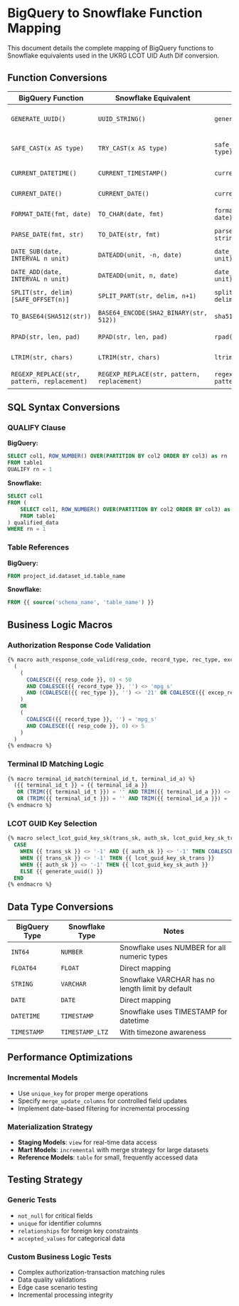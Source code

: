# BigQuery to Snowflake Function Mapping

This document details the complete mapping of BigQuery functions to Snowflake equivalents used in the UKRG LCOT UID Auth Dif conversion.

## Function Conversions

| BigQuery Function | Snowflake Equivalent | DBT Macro | Usage |
|------------------|---------------------|-----------|--------|
| `GENERATE_UUID()` | `UUID_STRING()` | `generate_uuid()` | LCOT GUID generation |
| `SAFE_CAST(x AS type)` | `TRY_CAST(x AS type)` | `safe_cast(column, type)` | Error-resistant casting |
| `CURRENT_DATETIME()` | `CURRENT_TIMESTAMP()` | `current_datetime()` | Timestamp functions |
| `CURRENT_DATE()` | `CURRENT_DATE()` | `current_date()` | Date functions |
| `FORMAT_DATE(fmt, date)` | `TO_CHAR(date, fmt)` | `format_date(format, date)` | Date formatting |
| `PARSE_DATE(fmt, str)` | `TO_DATE(str, fmt)` | `parse_date(format, string)` | Date parsing |
| `DATE_SUB(date, INTERVAL n unit)` | `DATEADD(unit, -n, date)` | `date_sub(date, n, unit)` | Date arithmetic |
| `DATE_ADD(date, INTERVAL n unit)` | `DATEADD(unit, n, date)` | `date_add(date, n, unit)` | Date arithmetic |
| `SPLIT(str, delim)[SAFE_OFFSET(n)]` | `SPLIT_PART(str, delim, n+1)` | `split_safe_offset(str, delim, n)` | String splitting |
| `TO_BASE64(SHA512(str))` | `BASE64_ENCODE(SHA2_BINARY(str, 512))` | `sha512_base64(str)` | Hash generation |
| `RPAD(str, len, pad)` | `RPAD(str, len, pad)` | `rpad(str, len, pad)` | String padding |
| `LTRIM(str, chars)` | `LTRIM(str, chars)` | `ltrim_zeros(str)` | String trimming |
| `REGEXP_REPLACE(str, pattern, replacement)` | `REGEXP_REPLACE(str, pattern, replacement)` | `regexp_replace(str, pattern, replacement)` | Regex operations |

## SQL Syntax Conversions

### QUALIFY Clause
**BigQuery:**
```sql
SELECT col1, ROW_NUMBER() OVER(PARTITION BY col2 ORDER BY col3) as rn
FROM table1
QUALIFY rn = 1
```

**Snowflake:**
```sql
SELECT col1 
FROM (
    SELECT col1, ROW_NUMBER() OVER(PARTITION BY col2 ORDER BY col3) as rn
    FROM table1
) qualified_data
WHERE rn = 1
```

### Table References
**BigQuery:**
```sql
FROM project_id.dataset_id.table_name
```

**Snowflake:**
```sql
FROM {{ source('schema_name', 'table_name') }}
```

## Business Logic Macros

### Authorization Response Code Validation
```sql
{% macro auth_response_code_valid(resp_code, record_type, rec_type, excep_reason_code) %}
  (
    (
      COALESCE({{ resp_code }}, 0) < 50 
      AND COALESCE({{ record_type }}, '') <> 'mpg_s'
      AND (COALESCE({{ rec_type }}, '') <> '21' OR COALESCE({{ excep_reason_code }}, '') < '500' OR COALESCE({{ excep_reason_code }}, '') > '511')
    )
    OR
    (
      COALESCE({{ record_type }}, '') = 'mpg_s'
      AND COALESCE({{ resp_code }}, 0) <> 5
    )
  )
{% endmacro %}
```

### Terminal ID Matching Logic
```sql
{% macro terminal_id_match(terminal_id_t, terminal_id_a) %}
  ({{ terminal_id_t }} = {{ terminal_id_a }} 
   OR (TRIM({{ terminal_id_t }}) = '' AND TRIM({{ terminal_id_a }}) <> '') 
   OR (TRIM({{ terminal_id_t }}) = '' AND TRIM({{ terminal_id_a }}) = ''))
{% endmacro %}
```

### LCOT GUID Key Selection
```sql
{% macro select_lcot_guid_key_sk(trans_sk, auth_sk, lcot_guid_key_sk_trans, lcot_guid_key_sk_auth) %}
  CASE 
    WHEN {{ trans_sk }} <> '-1' AND {{ auth_sk }} <> '-1' THEN COALESCE({{ lcot_guid_key_sk_trans }}, {{ lcot_guid_key_sk_auth }})
    WHEN {{ trans_sk }} <> '-1' THEN {{ lcot_guid_key_sk_trans }}
    WHEN {{ auth_sk }} <> '-1' THEN {{ lcot_guid_key_sk_auth }}
    ELSE {{ generate_uuid() }}
  END
{% endmacro %}
```

## Data Type Conversions

| BigQuery Type | Snowflake Type | Notes |
|--------------|----------------|-------|
| `INT64` | `NUMBER` | Snowflake uses NUMBER for all numeric types |
| `FLOAT64` | `FLOAT` | Direct mapping |
| `STRING` | `VARCHAR` | Snowflake VARCHAR has no length limit by default |
| `DATE` | `DATE` | Direct mapping |
| `DATETIME` | `TIMESTAMP` | Snowflake uses TIMESTAMP for datetime |
| `TIMESTAMP` | `TIMESTAMP_LTZ` | With timezone awareness |

## Performance Optimizations

### Incremental Models
- Use `unique_key` for proper merge operations
- Specify `merge_update_columns` for controlled field updates
- Implement date-based filtering for incremental processing

### Materialization Strategy
- **Staging Models**: `view` for real-time data access
- **Mart Models**: `incremental` with merge strategy for large datasets
- **Reference Models**: `table` for small, frequently accessed data

## Testing Strategy

### Generic Tests
- `not_null` for critical fields
- `unique` for identifier columns
- `relationships` for foreign key constraints
- `accepted_values` for categorical data

### Custom Business Logic Tests
- Complex authorization-transaction matching rules
- Data quality validations
- Edge case scenario testing
- Incremental processing integrity